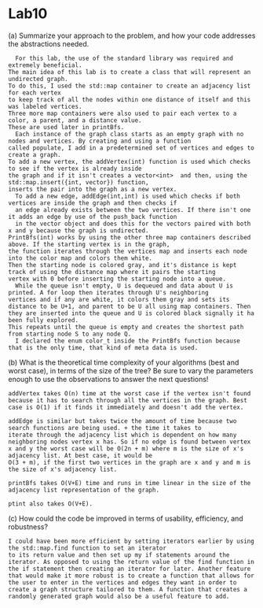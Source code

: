 # Lab10

(a) Summarize your approach to the problem, and how your code addresses the abstractions needed.

      For this lab, the use of the standard library was required and extremely beneficial.
    The main idea of this lab is to create a class that will represent an undirected graph.
    To do this, I used the std::map container to create an adjacency list for each vertex
    to keep track of all the nodes within one distance of itself and this was labeled vertices.
    Three more map containers were also used to pair each vertex to a color, a parent, and a distance value.
    These are used later in printBfs.
      Each instance of the graph class starts as an empty graph with no nodes and vertices. By creating and using a function
    called populate, I add in a predetermined set of vertices and edges to create a graph.
    To add a new vertex, the addVertex(int) function is used which checks to see if the vertex is already inside
    the graph and if it isn't creates a vector<int>  and then, using the std::map.insert({int, vector}) function,
    inserts the pair into the graph as a new vertex.
      To add a new edge, addEdge(int,int) is used which checks if both vertices are inside the graph and then checks if
      an edge already exists between the two vertices. If there isn't one it adds an edge by use of the push_back function
      in the vector object and does this for the vectors paired with both x and y because the graph is undirected.
    PrintBfs(int) works by using the other three map containers described above. If the starting vertex is in the graph,
    the function iterates through the vertices map and inserts each node into the color map and colors them white.
    Then the starting node is colored gray, and it's distance is kept track of using the distance map where it pairs the starting
    vertex with 0 before inserting the starting node into a queue.
      While the queue isn't empty, U is dequeued and data about U is printed. A for loop then iterates through U's neighboring
    vertices and if any are white, it colors them gray and sets its distance to be U+1, and parent to be U all using map containers. Then they are inserted into the queue and U is colored black signally it ha been fully explored.
    This repeats until the queue is empty and creates the shortest path from starting node S to any node Q.
      I declared the enum color_t inside the PrintBfs function because that is the only time, that kind of meta data is used.

(b) What is the theoretical time complexity of your algorithms (best and worst case), in terms of the
    size of the tree? Be sure to vary the parameters enough to use the observations to answer the
    next questions!

    addVertex takes O(n) time at the worst case if the vertex isn't found because it has to search through all the vertices in the graph. Best case is O(1) if it finds it immediately and doesn't add the vertex.

    addEdge is similar but takes twice the amount of time because two search functions are being used. + the time it takes to
    iterate through the adjacency list which is dependent on how many neighboring nodes vertex x has. So if no edge is found between vertex x and y the worst case will be O(2n + m) where m is the size of x's adjacency list. At best case, it would be
    O(3 + m), if the first two vertices in the graph are x and y and m is the size of x's adjacency list.

    printBfs takes O(V+E) time and runs in time linear in the size of the adjacency list representation of the graph.

    ptint also takes O(V+E).


(c) How could the code be improved in terms of usability, efficiency, and robustness?

    I could have been more efficient by setting iterators earlier by using the std::map.find function to set an iterator
    to its return value and then set up my if statements around the iterator. As opposed to using the return value of the find function in the if statement then creating an iterator for later. Another feature that would make it more robust is to create a function that allows for the user to enter in the vertices and edges they want in order to create a graph structure tailored to them. A function that creates a randomly generated graph would also be a useful feature to add.
